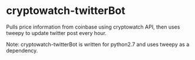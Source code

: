 # cryptowatch-twitterBot
Pulls price information from coinbase using cryptowatch API, then uses tweepy to update twitter post every hour. 

Note:
cryptowatch-twitterBot is written for python2.7 and uses tweepy as a dependency. 
